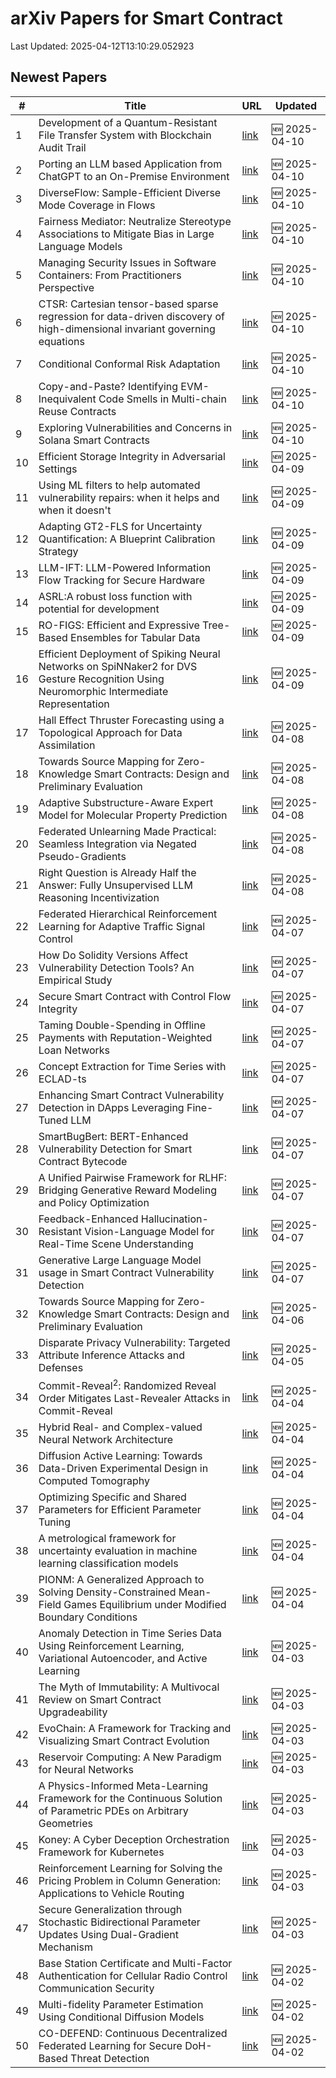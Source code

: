 # arXiv Papers for Smart Contract

Last Updated: 2025-04-12T13:10:29.052923

## Newest Papers

|\#|Title|URL|Updated|
|---|---|---|---|
|1|Development of a Quantum-Resistant File Transfer System with Blockchain Audit Trail|[link](http://arxiv.org/abs/2504.07938v1)|🆕 2025-04-10|
|2|Porting an LLM based Application from ChatGPT to an On-Premise Environment|[link](http://arxiv.org/abs/2504.07907v1)|🆕 2025-04-10|
|3|DiverseFlow: Sample-Efficient Diverse Mode Coverage in Flows|[link](http://arxiv.org/abs/2504.07894v1)|🆕 2025-04-10|
|4|Fairness Mediator: Neutralize Stereotype Associations to Mitigate Bias in Large Language Models|[link](http://arxiv.org/abs/2504.07787v1)|🆕 2025-04-10|
|5|Managing Security Issues in Software Containers: From Practitioners Perspective|[link](http://arxiv.org/abs/2504.07707v1)|🆕 2025-04-10|
|6|CTSR: Cartesian tensor-based sparse regression for data-driven discovery of high-dimensional invariant governing equations|[link](http://arxiv.org/abs/2504.07618v1)|🆕 2025-04-10|
|7|Conditional Conformal Risk Adaptation|[link](http://arxiv.org/abs/2504.07611v1)|🆕 2025-04-10|
|8|Copy-and-Paste? Identifying EVM-Inequivalent Code Smells in Multi-chain Reuse Contracts|[link](http://arxiv.org/abs/2504.07589v1)|🆕 2025-04-10|
|9|Exploring Vulnerabilities and Concerns in Solana Smart Contracts|[link](http://arxiv.org/abs/2504.07419v1)|🆕 2025-04-10|
|10|Efficient Storage Integrity in Adversarial Settings|[link](http://arxiv.org/abs/2504.07041v1)|🆕 2025-04-09|
|11|Using ML filters to help automated vulnerability repairs: when it helps and when it doesn't|[link](http://arxiv.org/abs/2504.07027v1)|🆕 2025-04-09|
|12|Adapting GT2-FLS for Uncertainty Quantification: A Blueprint Calibration Strategy|[link](http://arxiv.org/abs/2504.07017v1)|🆕 2025-04-09|
|13|LLM-IFT: LLM-Powered Information Flow Tracking for Secure Hardware|[link](http://arxiv.org/abs/2504.07015v1)|🆕 2025-04-09|
|14|ASRL:A robust loss function with potential for development|[link](http://arxiv.org/abs/2504.06935v1)|🆕 2025-04-09|
|15|RO-FIGS: Efficient and Expressive Tree-Based Ensembles for Tabular Data|[link](http://arxiv.org/abs/2504.06927v1)|🆕 2025-04-09|
|16|Efficient Deployment of Spiking Neural Networks on SpiNNaker2 for DVS Gesture Recognition Using Neuromorphic Intermediate Representation|[link](http://arxiv.org/abs/2504.06748v1)|🆕 2025-04-09|
|17|Hall Effect Thruster Forecasting using a Topological Approach for Data Assimilation|[link](http://arxiv.org/abs/2504.06157v1)|🆕 2025-04-08|
|18|Towards Source Mapping for Zero-Knowledge Smart Contracts: Design and Preliminary Evaluation|[link](http://arxiv.org/abs/2504.04322v2)|🆕 2025-04-08|
|19|Adaptive Substructure-Aware Expert Model for Molecular Property Prediction|[link](http://arxiv.org/abs/2504.05844v1)|🆕 2025-04-08|
|20|Federated Unlearning Made Practical: Seamless Integration via Negated Pseudo-Gradients|[link](http://arxiv.org/abs/2504.05822v1)|🆕 2025-04-08|
|21|Right Question is Already Half the Answer: Fully Unsupervised LLM Reasoning Incentivization|[link](http://arxiv.org/abs/2504.05812v1)|🆕 2025-04-08|
|22|Federated Hierarchical Reinforcement Learning for Adaptive Traffic Signal Control|[link](http://arxiv.org/abs/2504.05553v1)|🆕 2025-04-07|
|23|How Do Solidity Versions Affect Vulnerability Detection Tools? An Empirical Study|[link](http://arxiv.org/abs/2504.05515v1)|🆕 2025-04-07|
|24|Secure Smart Contract with Control Flow Integrity|[link](http://arxiv.org/abs/2504.05509v1)|🆕 2025-04-07|
|25|Taming Double-Spending in Offline Payments with Reputation-Weighted Loan Networks|[link](http://arxiv.org/abs/2504.05143v1)|🆕 2025-04-07|
|26|Concept Extraction for Time Series with ECLAD-ts|[link](http://arxiv.org/abs/2504.05024v1)|🆕 2025-04-07|
|27|Enhancing Smart Contract Vulnerability Detection in DApps Leveraging Fine-Tuned LLM|[link](http://arxiv.org/abs/2504.05006v1)|🆕 2025-04-07|
|28|SmartBugBert: BERT-Enhanced Vulnerability Detection for Smart Contract Bytecode|[link](http://arxiv.org/abs/2504.05002v1)|🆕 2025-04-07|
|29|A Unified Pairwise Framework for RLHF: Bridging Generative Reward Modeling and Policy Optimization|[link](http://arxiv.org/abs/2504.04950v1)|🆕 2025-04-07|
|30|Feedback-Enhanced Hallucination-Resistant Vision-Language Model for Real-Time Scene Understanding|[link](http://arxiv.org/abs/2504.04772v1)|🆕 2025-04-07|
|31|Generative Large Language Model usage in Smart Contract Vulnerability Detection|[link](http://arxiv.org/abs/2504.04685v1)|🆕 2025-04-07|
|32|Towards Source Mapping for Zero-Knowledge Smart Contracts: Design and Preliminary Evaluation|[link](http://arxiv.org/abs/2504.04322v1)|🆕 2025-04-06|
|33|Disparate Privacy Vulnerability: Targeted Attribute Inference Attacks and Defenses|[link](http://arxiv.org/abs/2504.04033v1)|🆕 2025-04-05|
|34|Commit-Reveal$^2$: Randomized Reveal Order Mitigates Last-Revealer Attacks in Commit-Reveal|[link](http://arxiv.org/abs/2504.03936v1)|🆕 2025-04-04|
|35|Hybrid Real- and Complex-valued Neural Network Architecture|[link](http://arxiv.org/abs/2504.03497v1)|🆕 2025-04-04|
|36|Diffusion Active Learning: Towards Data-Driven Experimental Design in Computed Tomography|[link](http://arxiv.org/abs/2504.03491v1)|🆕 2025-04-04|
|37|Optimizing Specific and Shared Parameters for Efficient Parameter Tuning|[link](http://arxiv.org/abs/2504.03450v1)|🆕 2025-04-04|
|38|A metrological framework for uncertainty evaluation in machine learning classification models|[link](http://arxiv.org/abs/2504.03359v1)|🆕 2025-04-04|
|39|PIONM: A Generalized Approach to Solving Density-Constrained Mean-Field Games Equilibrium under Modified Boundary Conditions|[link](http://arxiv.org/abs/2504.03209v1)|🆕 2025-04-04|
|40|Anomaly Detection in Time Series Data Using Reinforcement Learning, Variational Autoencoder, and Active Learning|[link](http://arxiv.org/abs/2504.02999v1)|🆕 2025-04-03|
|41|The Myth of Immutability: A Multivocal Review on Smart Contract Upgradeability|[link](http://arxiv.org/abs/2504.02719v1)|🆕 2025-04-03|
|42|EvoChain: A Framework for Tracking and Visualizing Smart Contract Evolution|[link](http://arxiv.org/abs/2504.02704v1)|🆕 2025-04-03|
|43|Reservoir Computing: A New Paradigm for Neural Networks|[link](http://arxiv.org/abs/2504.02639v1)|🆕 2025-04-03|
|44|A Physics-Informed Meta-Learning Framework for the Continuous Solution of Parametric PDEs on Arbitrary Geometries|[link](http://arxiv.org/abs/2504.02459v1)|🆕 2025-04-03|
|45|Koney: A Cyber Deception Orchestration Framework for Kubernetes|[link](http://arxiv.org/abs/2504.02431v1)|🆕 2025-04-03|
|46|Reinforcement Learning for Solving the Pricing Problem in Column Generation: Applications to Vehicle Routing|[link](http://arxiv.org/abs/2504.02383v1)|🆕 2025-04-03|
|47|Secure Generalization through Stochastic Bidirectional Parameter Updates Using Dual-Gradient Mechanism|[link](http://arxiv.org/abs/2504.02213v1)|🆕 2025-04-03|
|48|Base Station Certificate and Multi-Factor Authentication for Cellular Radio Control Communication Security|[link](http://arxiv.org/abs/2504.02133v1)|🆕 2025-04-02|
|49|Multi-fidelity Parameter Estimation Using Conditional Diffusion Models|[link](http://arxiv.org/abs/2504.01894v1)|🆕 2025-04-02|
|50|CO-DEFEND: Continuous Decentralized Federated Learning for Secure DoH-Based Threat Detection|[link](http://arxiv.org/abs/2504.01882v1)|🆕 2025-04-02|
